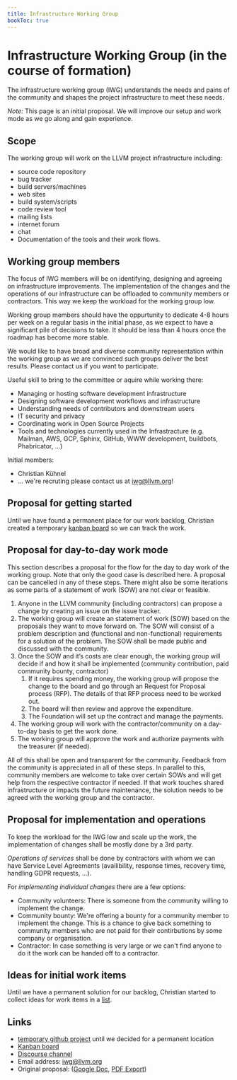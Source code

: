 ```yaml
---
title: Infrastructure Working Group
bookToc: true
---
```

# Infrastructure Working Group (in the course of formation)

The infrastructure working group (IWG) understands the needs and pains of the
community and shapes the project infrastructure to meet these needs.

*Note:* This page is an initial proposal. We will improve our setup and work
mode as we go along and gain experience.

## Scope

The working group will work on the LLVM project infrastructure including:

* source code repository
* bug tracker
* build servers/machines
* web sites
* build system/scripts
* code review tool
* mailing lists
* internet forum
* chat
* Documentation of the tools and their work flows.

## Working group members

The focus of IWG members will be on identifying, designing and agreeing on
infrastructure improvements. The implementation of the changes and the
operations of our infrastructure can be offloaded to community members or
contractors. This way we keep the workload for the working group low.

Working group members should have the oppurtunity to dedicate 4-8 hours per
week on a regular basis in the initial phase, as we expect to have a significant
pile of decisions to take. It should be less than 4 hours once the roadmap has
become more stable.

We would like to have broad and diverse community representation within the
working group as we are convinced such groups deliver the best results. Please
contact us if you want to participate.

Useful skill to bring to the committee or aquire while working there:

* Managing or hosting software development infrastructure
* Designing software development workflows and infrastructure
* Understanding needs of contributors and downstream users
* IT security and privacy
* Coordinating work in Open Source Projects
* Tools and technologies currently used in the Infrastracture
  (e.g. Mailman, AWS, GCP, Sphinx, GitHub, WWW development, buildbots,
  Phabricator, ...)

Initial members:

* Christian Kühnel
* ... we're recruting please contact us at [iwg@llvm.org](mailto:iwg@llvm.org)!

## Proposal for getting started

Until we have found a permanent place for our work backlog, Christian
created a temporary [kanban board](https://github.com/ChristianKuehnel/iwg-workspace/projects/1)
so we can track the work.

## Proposal for day-to-day work mode

This section describes a proposal for the flow for the day to day work of the
working group. Note that only the good case is described here. A proposal can be
cancelled in any of these steps. There might also be some iterations as some
parts of a statement of work (SOW) are not clear or feasible.

1. Anyone in the LLVM community (including contractors) can propose a change by
   creating an issue on the issue tracker.
1. The working group will create an statement of work (SOW) based on the  
   proposals they want to move forward on. The SOW will consist of a problem
   description and (functional and non-functional) requirements for a solution
   of the problem. The SOW shall be made public and discussed with the
   community.
1. Once the SOW and it’s costs are clear enough, the working group will decide
   if and how it shall be implemented (community contribution, paid community
   bounty, contractor)
    1. If it requires spending money, the working group will propose the change
       to the board and go through an Request for Proposal process (RFP). The
       details of that RFP process need to be worked out.
    1. The board will then review and approve the expenditure.
    1. The Foundation will set up the contract and manage the payments.
1. The working group will work with the contractor/community on a day-to-day
   basis to get the work done.
1. The working group will approve the work and authorize payments with the
   treasurer (if needed).

All of this shall be open and transparent for the community. Feedback from the
community is appreciated in all of these steps. In parallel to this, community
members are welcome to take over certain SOWs and will get help from the
respective contractor if needed. If that work touches shared infrastructure or
impacts the future maintenance, the solution needs to be agreed with the
working group and the contractor.

## Proposal for implementation and operations

To keep the workload for the IWG low and scale up the work, the implementation
of changes shall be mostly done by a 3rd party.

*Operations of services* shall be done by contractors with whom we can have
Service Level Agreements (availibility, response times, recovery time,
handling GDPR requests, ...).

For *implementing individual changes* there are a few options:

* Community volunteers: There is someone from the community willing to
  implement the change.
* Community bounty: We're offering a bounty for a community member to implement
  the change. This is a chance to give back something to community members
  who are not paid for their contirbutions by some company or organisation.
* Contractor: In case something is very large or we can't find anyone to do it
  the work can be handed off to a contractor.

## Ideas for initial work items

Until we have a permanent solution for our backlog, Christian started to collect
ideas for work items in a
[list](https://github.com/ChristianKuehnel/iwg-workspace/blob/main/collection_of_work_items.md).

## Links

* [temporary github project](https://github.com/ChristianKuehnel/iwg-workspace)
  until we decided for a permanent location
* [Kanban board](https://github.com/ChristianKuehnel/iwg-workspace/projects/1)
* [Discourse channel](https://llvm.discourse.group/c/infrastructure/15)
* Email address: [iwg@llvm.org](mailto:iwg@llvm.org)
* Original proposal: ([Google Doc](https://docs.google.com/document/d/1T7dJ9DgrgaJHN1RZ5vhJJ2D9CBwMQl6lOdN41QPsnAg/),
  [PDF Export](/static/documents/iwg/Proposal_Infrastructure_Working_Group_2020-01-11.pdf))
